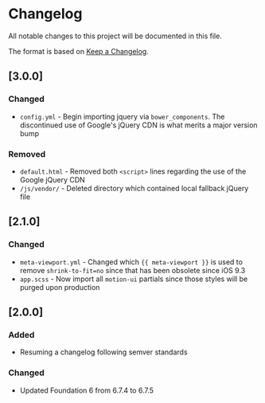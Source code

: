 # Changelog
All notable changes to this project will be documented in this file.

The format is based on [Keep a Changelog](https://keepachangelog.com/en/1.0.0/).

## [3.0.0]

### Changed
- `config.yml` - Begin importing jquery via `bower_components`. The discontinued use of Google's jQuery CDN is what merits a major version bump

### Removed
- `default.html` - Removed both `<script>` lines regarding the use of the Google jQuery CDN
- `/js/vendor/` - Deleted directory which contained local fallback jQuery file

## [2.1.0]

### Changed
- `meta-viewport.yml` - Changed which `{{ meta-viewport }}` is used to remove `shrink-to-fit=no` since that has been obsolete since iOS 9.3
- `app.scss` - Now import all `motion-ui` partials since those styles will be purged upon production


## [2.0.0]

### Added
- Resuming a changelog following semver standards

### Changed
- Updated Foundation 6 from 6.7.4 to 6.7.5
